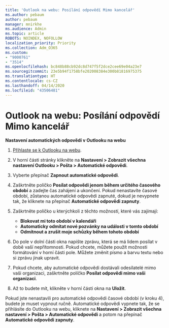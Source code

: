 ```yaml
---
title: 'Outlook na webu: Posílání odpovědí Mimo kancelář'
ms.author: pebaum
author: pebaum
manager: mnirkhe
ms.audience: Admin
ms.topic: article
ROBOTS: NOINDEX, NOFOLLOW
localization_priority: Priority
ms.collection: Adm_O365
ms.custom:
- "9000761"
- "3514"
ms.openlocfilehash: bc848b88cb92dc8d747f5f2dce2cee69e04a23e7
ms.sourcegitcommit: 23e5b94f1758bfe202008384e300b81816975375
ms.translationtype: HT
ms.contentlocale: cs-CZ
ms.lasthandoff: 04/14/2020
ms.locfileid: "43506481"
---
```

# <a name="outlook-on-the-web-send-out-of-office-replies"></a>Outlook na webu: Posílání odpovědí Mimo kancelář

**Nastavení automatických odpovědí v Outlooku na webu**

1. [Přihlaste se k Outlooku na webu](https://support.office.com/cs-CZ/article/how-to-sign-in-to-outlook-on-the-web-763fab4d-0138-4814-b450-37fc286bcb79).

2. V horní části stránky klikněte na **Nastavení > Zobrazit všechna nastavení Outlooku > Pošta > Automatické odpovědi**.

3. Vyberte přepínač **Zapnout automatické odpovědi**.

4. Zaškrtněte políčko **Posílat odpovědi jenom během určitého časového období** a zadejte čas zahájení a ukončení. Pokud nenastavíte časové období, zůstanou automatické odpovědi zapnuté, dokud je nevypnete tak, že kliknete na přepínač **Automatické odpovědi zapnuty**.

5. Zaškrtněte políčko u kterýchkoli z těchto možností, které vás zajímají:
    - **Blokovat mi toto období v kalendáři**
    - **Automaticky odmítat nové pozvánky na události v tomto období**
    - **Odmítnout a zrušit moje schůzky během tohoto období**

6. Do pole v dolní části okna napište zprávu, která se má lidem posílat v době vaší nepřítomnosti. Pokud chcete, můžete použít možnosti formátování v horní části pole. Můžete změnit písmo a barvu textu nebo si zprávu jinak upravit.

7. Pokud chcete, aby automatické odpovědi dostávali odesílatelé mimo vaši organizaci, zaškrtněte políčko **Posílat odpovědi mimo vaši organizaci**.

8. Až to budete mít, klikněte v horní části okna na **Uložit**.

Pokud jste nenastavili pro automatické odpovědi časové období (v kroku 4), budete je muset vypnout ručně. Automatické odpovědi vypnete tak, že se přihlásíte do Outlooku na webu, kliknete na **Nastavení > Zobrazit všechna nastavení > Pošta > Automatické odpovědi** a potom na přepínač **Automatické odpovědi zapnuty**.
